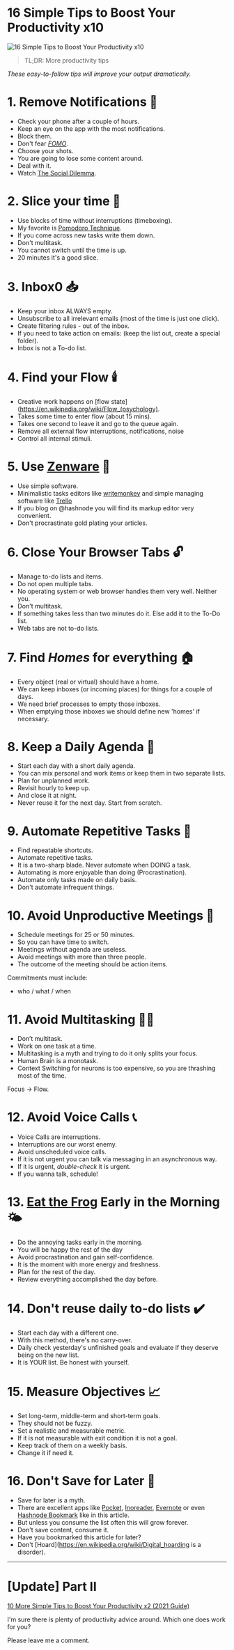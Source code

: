 # 16 Simple Tips to Boost Your Productivity x10

![16 Simple Tips to Boost Your Productivity x10](16%20Simple%20Tips%20to%20Boost%20Your%20Productivity%20x10.gif)

> TL;DR: More productivity tips

*These easy-to-follow tips will improve your output dramatically.*

# 1. Remove Notifications 🔔

- Check your phone after a couple of hours.
- Keep an eye on the app with the most notifications.
- Block them.
- Don't fear *[FOMO](https://en.wikipedia.org/wiki/Fear_of_missing_out)*.
- Choose your shots.
- You are going to lose some content around.
- Deal with it.
- Watch [The Social Dilemma](https://www.imdb.com/title/tt11464826/).

# 2. Slice your time 🍕

- Use blocks of time without interruptions (timeboxing).
- My favorite is [Pomodoro Technique](https://en.wikipedia.org/wiki/Pomodoro_Technique).
- If you come across new tasks write them down.
- Don't multitask.
- You cannot switch until the time is up.
- 20 minutes it's a good slice.

# 3. Inbox0 📥

- Keep your inbox ALWAYS empty.
- Unsubscribe to all irrelevant emails (most of the time is just one click).
- Create filtering rules - out of the inbox.
- If you need to take action on emails: (keep the list out, create a special folder).
- Inbox is not a To-do list.

# 4. Find your Flow 🕯️

- Creative work happens on [flow state](https://en.wikipedia.org/wiki/Flow_(psychology).
- Takes some time to enter flow (about 15 mins).
- Takes one second to leave it and go to the queue again.
- Remove all external flow interruptions, notifications, noise
- Control all internal stimuli.

# 5. Use [Zenware](https://searchunifiedcommunications.techtarget.com/definition/zenware) 💭

- Use simple software.
- Minimalistic tasks editors like [writemonkey](https://writemonkey.com/) and simple managing software like [Trello](https://trello.com/)
- If you blog on @hashnode you will find its markup editor very convenient.
- Don't procrastinate gold plating your articles.

# 6. Close Your Browser Tabs 🔓

- Manage to-do lists and items.
- Do not open multiple tabs.
- No operating system or web browser handles them very well. Neither you.
- Don't multitask.
- If something takes less than two minutes do it. Else add it to the To-Do list.
- Web tabs are not to-do lists.

# 7. Find *Homes* for everything 🏠

- Every object (real or virtual) should have a home.
- We can keep inboxes (or incoming places) for things for a couple of days.
- We need brief processes to empty those inboxes.
- When emptying those inboxes we should define new 'homes' if necessary.

# 8. Keep a Daily Agenda 📅
- Start each day with a short daily agenda.
- You can mix personal and work items or keep them in two separate lists.
- Plan for unplanned work.
- Revisit hourly to keep up.
- And close it at night.
- Never reuse it for the next day. Start from scratch.

# 9. Automate Repetitive Tasks 🤖

- Find repeatable shortcuts.
- Automate repetitive tasks.
- It is a two-sharp blade. Never automate when DOING a task.
- Automating is more enjoyable than doing (Procrastination).
- Automate only tasks made on daily basis.
- Don't automate infrequent things.

# 10. Avoid Unproductive Meetings 🤝

- Schedule meetings for 25 or 50 minutes.
- So you can have time to switch.
- Meetings without agenda are useless.
- Avoid meetings with more than three people.
- The outcome of the meeting should be action items.

Commitments must include:
- who / what / when

# 11. Avoid Multitasking 👨‍💼

- Don’t multitask. 
- Work on one task at a time. 
- Multitasking is a myth and trying to do it only splits your focus.
- Human Brain is a monotask.
- Context Switching for neurons is too expensive, so you are thrashing most of the time.

Focus -> Flow.

# 12. Avoid Voice Calls 📞

- Voice Calls are interruptions.
- Interruptions are our worst enemy.
- Avoid unscheduled voice calls.
- If it is not urgent you can talk via messaging in an asynchronous way.
- If it is urgent, *double-check* it is urgent.
- If you wanna talk, schedule!

# 13. [Eat the Frog](https://todoist.com/productivity-methods/eat-the-frog) Early in the Morning 🌤️
- Do the annoying tasks early in the morning.
- You will be happy the rest of the day
- Avoid procrastination and gain self-confidence.
- It is the moment with more energy and freshness.
- Plan for the rest of the day.
- Review everything accomplished the day before.

# 14. Don't reuse daily to-do lists ✔️

- Start each day with a different one.
- With this method, there's no carry-over.
- Daily check yesterday's unfinished goals and evaluate if they deserve being on the new list.
- It is YOUR list. Be honest with yourself.

# 15. Measure Objectives 📈

- Set long-term, middle-term and short-term goals.
- They should not be fuzzy.
- Set a realistic and measurable metric.
- If it is not measurable with exit condition it is not a goal.
- Keep track of them on a weekly basis.
- Change it if need it.

# 16. Don't Save for Later 🍓

- Save for later is a myth.
- There are excellent apps like 
[Pocket](https://getpocket.com/), [Inoreader](https://www.inoreader.com/), [Evernote](https://evernote.com/) or even [Hashnode Bookmark](https://github.com/mcsee/Software-Design-Articles/tree/main/Articles/Productivity/16%20Simple%20Tips%20to%20Boost%20Your%20Productivity%20x10/readme.md) like in this article.
- But unless you consume the list often this will grow forever.
- Don't save content, consume it.
- Have you bookmarked this article for later?
- Don't [Hoard](https://en.wikipedia.org/wiki/Digital_hoarding is a disorder).

* * *

# [Update] Part II

[10 More Simple Tips to Boost Your Productivity x2 (2021 Guide)](https://github.com/mcsee/Software-Design-Articles/tree/main/Articles/Productivity/10%20More%20Simple%20Tips%20to%20Boost%20Your%20Productivity%20x2%20(2021%20Guide)/readme.md)

I'm sure there is plenty of productivity advice around. Which one does work for you? 

Please leave me a comment.